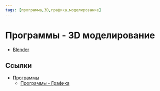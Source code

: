 ```yaml
---
tags: [программа,3D,графика,моделирование]
---
```

# Программы - 3D моделирование

- [Blender](Blender.md)

## Ссылки

- [Программы](Программы.md)
  - [Программы - Графика](Программы%20-%20Графика.md)
